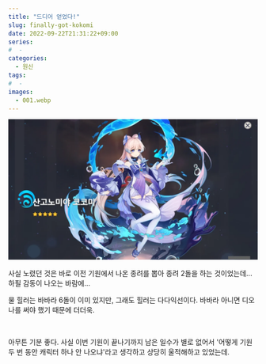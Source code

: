 ```yaml
---
title: "드디어 얻었다!"
slug: finally-got-kokomi
date: 2022-09-22T21:31:22+09:00
series:
#  - 
categories:
  - 원신
tags:
#  - 
images:
  - 001.webp
---
```


![](001.webp)

사실 노렸던 것은 바로 이전 기원에서 나온 종려를 뽑아 종려 2돌을 하는 것이었는데... 하필 감동이 나오는 바람에...

물 힐러는 바바라 6돌이 이미 있지만, 그래도 힐러는 다다익선이다. 바바라 아니면 디오나를 써야 했기 때문에 더더욱.

&nbsp;

아무튼 기분 좋다. 사실 이번 기원이 끝나기까지 남은 일수가 별로 없어서 '어떻게 기원 두 번 동안 캐릭터 하나 안 나오냐'라고 생각하고 상당히 울적해하고 있었는데.
